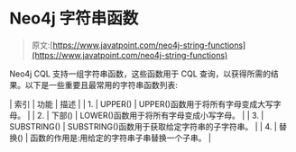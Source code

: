 # Neo4j 字符串函数

> 原文:[https://www.javatpoint.com/neo4j-string-functions](https://www.javatpoint.com/neo4j-string-functions)

Neo4j CQL 支持一组字符串函数，这些函数用于 CQL 查询，以获得所需的结果。以下是一些重要且最常用的字符串函数列表:

| 索引 | 功能 | 描述 |
| 1. | UPPER() | UPPER()函数用于将所有字母变成大写字母。 |
| 2. | 下部() | LOWER()函数用于将所有字母变成小写字母。 |
| 3. | SUBSTRING() | SUBSTRING()函数用于获取给定字符串的子字符串。 |
| 4. | 替换() | 函数的作用是:用给定的字符串子串替换一个子串。 |
